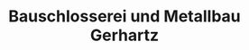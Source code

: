 ---
title: "Bauschlosserei und Metallbau Gerhartz"
url: /auderath/bauschlosserei-und-metallbau-gerhartz/
shop: Basteln
---